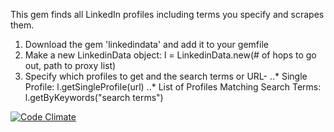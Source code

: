 This gem finds all LinkedIn profiles including terms you specify and scrapes them.

1. Download the gem 'linkedindata' and add it to your gemfile
2. Make a new LinkedinData object: l = LinkedinData.new(# of hops to go out, path to proxy list)
3. Specify which profiles to get and the search terms or URL-
  ..* Single Profile: l.getSingleProfile(url)
  ..* List of Profiles Matching Search Terms: l.getByKeywords("search terms")

[![Code Climate](https://codeclimate.com/github/TransparencyToolkit/LinkedInData/badges/gpa.svg)](https://codeclimate.com/github/TransparencyToolkit/LinkedInData)
